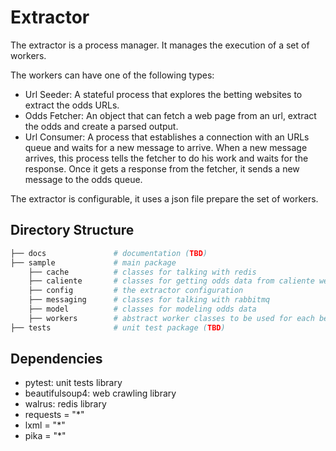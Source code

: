 # Extractor
The extractor is a process manager. It manages the execution of a set of workers.

The workers can have one of the following types:
* Url Seeder: A stateful process that explores the betting websites to extract the odds URLs.
* Odds Fetcher: An object that can fetch a web page from an url, extract the odds and create a parsed output.
* Url Consumer: A process that establishes a connection with an URLs queue and waits for a new message to arrive. When a new message arrives, this process tells the fetcher to do his work and waits for the response. Once it gets a response from the fetcher, it sends a new message to the odds queue.

The extractor is configurable, it uses a json file prepare the set of workers.

## Directory Structure
```python
├── docs               # documentation (TBD)
├── sample             # main package
    ├── cache          # classes for talking with redis
    ├── caliente       # classes for getting odds data from caliente web site
    ├── config         # the extractor configuration
    ├── messaging      # classes for talking with rabbitmq
    ├── model          # classes for modeling odds data
    ├── workers        # abstract worker classes to be used for each betting web site package
├── tests              # unit test package (TBD)
```

## Dependencies
* pytest: unit tests library
* beautifulsoup4: web crawling library
* walrus: redis library
* requests = "*"
* lxml = "*"
* pika = "*"